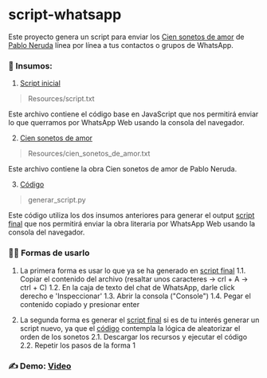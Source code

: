 # script-whatsapp
Este proyecto genera un script para enviar los [Cien sonetos de amor](https://es.wikipedia.org/wiki/Cien_sonetos_de_amor) de [Pablo Neruda](https://es.wikipedia.org/wiki/Pablo_Neruda) línea por línea a tus contactos o grupos de WhatsApp. 


### 📂 Insumos:

1. [Script inicial](https://github.com/Sandreke/script-whatsapp/blob/main/Resources/script.txt) 

> Resources/script.txt

Este archivo contiene el código base en JavaScript que nos permitirá enviar lo que querramos por WhatsApp Web usando la consola del navegador. 
 
2. [Cien sonetos de amor](https://github.com/Sandreke/script-whatsapp/blob/main/Resources/cien_sonetos_de_amor.txt) 

> Resources/cien_sonetos_de_amor.txt

Este archivo contiene la obra Cien sonetos de amor de Pablo Neruda.

3. [Código](https://github.com/Sandreke/script-whatsapp/blob/main/generar_script.py) 

> generar_script.py

Este código utiliza los dos insumos anteriores para generar el output [script final](https://github.com/Sandreke/script-whatsapp/blob/main/script_final.txt) que nos permitirá enviar la obra literaria por WhatsApp Web usando la consola del navegador.


### 🧑‍💻 Formas de usarlo

1. La primera forma es usar lo que ya se ha generado en [script final](https://github.com/Sandreke/script-whatsapp/blob/main/script_final.txt)
  1.1. Copiar el contenido del archivo (resaltar unos caracteres -> crl + A -> ctrl + C)
  1.2. En la caja de texto del chat de WhatsApp, darle click derecho e 'Inspeccionar'
  1.3. Abrir la consola ("Console")
  1.4. Pegar el contenido copiado y presionar enter

2. La segunda forma es generar el [script final](https://github.com/Sandreke/script-whatsapp/blob/main/script_final.txt) si es de tu interés generar un script nuevo, ya que el [código](https://github.com/Sandreke/script-whatsapp/blob/main/generar_script.py) contempla la lógica de aleatorizar el orden de los sonetos
  2.1. Descargar los recursos y ejecutar el código
  2.2. Repetir los pasos de la forma 1

### ✍️ Demo: [Video](https://www.instagram.com/p/C4jBSZFvZKF/) 

